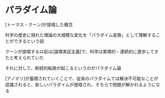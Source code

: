 # パラダイム論

[トーマス・クーン]が提唱した概念

科学の歴史に現れた理論の大規模な変化を「パラダイム変換」として理解することができるという説

クーンが提唱する以前は[論理実証主義]で、科学は累積的・連続的に進歩してきたと考えられていた

それに対して、断続的転換が起こるというのがパラダイム論

[アノマリ]が蓄積されていくことで、従来のパラダイムでは解決不可能なことが認識されると、新しいパラダイムが提唱され、そちらで問題が解かれるようになる

